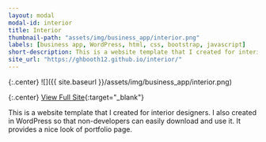 ```yaml
---
layout: modal
modal-id: interior
title: Interior
thumbnail-path: "assets/img/business_app/interior.png"
labels: [business app, WordPress, html, css, bootstrap, javascript]
short-description: This is a website template that I created for interior designers. I also created in WordPress so that non-developers can easily download and use it. It provides a nice look of portfolio page.
site_url: "https://ghbooth12.github.io/interior/"
---
```


{:.center}
![]({{ site.baseurl }}/assets/img/business_app/interior.png)

{:.center}
[View Full Site](https://ghbooth12.github.io/interior/){:target="\_blank"}


This is a website template that I created for interior designers. I also created in WordPress so that non-developers can easily download and use it. It provides a nice look of portfolio page.